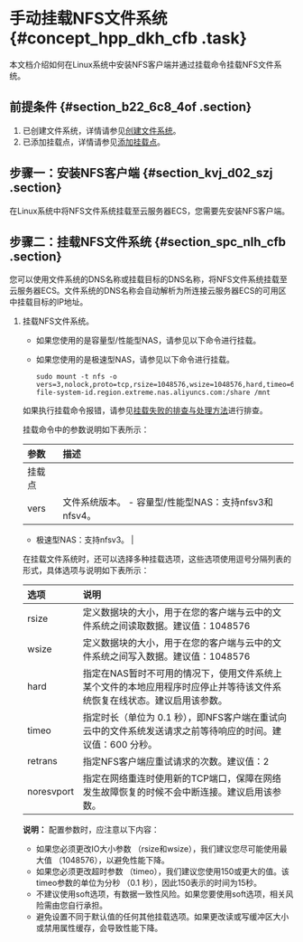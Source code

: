 # 手动挂载NFS文件系统 {#concept_hpp_dkh_cfb .task}

本文档介绍如何在Linux系统中安装NFS客户端并通过挂载命令挂载NFS文件系统。

## 前提条件 {#section_b22_6c8_4of .section}

1.  已创建文件系统，详情请参见[创建文件系统](cn.zh-CN/控制台用户指南/管理文件系统.md#section_5jo_0kj_jn5)。
2.  已添加挂载点，详情请参见[添加挂载点](cn.zh-CN/控制台用户指南/管理挂载点.md#section_6xi_a3u_zkq)。

## 步骤一：安装NFS客户端 {#section_kvj_d02_szj .section}

在Linux系统中将NFS文件系统挂载至云服务器ECS，您需要先安装NFS客户端。

## 步骤二：挂载NFS文件系统 {#section_spc_nlh_cfb .section}

您可以使用文件系统的DNS名称或挂载目标的DNS名称，将NFS文件系统挂载至云服务器ECS。文件系统的DNS名称会自动解析为所连接云服务器ECS的可用区中挂载目标的IP地址。

1.  挂载NFS文件系统。 

    -   如果您使用的是容量型/性能型NAS，请参见以下命令进行挂载。
    -   如果您使用的是极速型NAS，请参见以下命令进行挂载。

        ``` {#codeblock_esw_fnh_wih}
        sudo mount -t nfs -o vers=3,nolock,proto=tcp,rsize=1048576,wsize=1048576,hard,timeo=600,retrans=2,noresvport file-system-id.region.extreme.nas.aliyuncs.com:/share /mnt
        ```

    如果执行挂载命令报错，请参见[挂载失败的排查与处理方法](../cn.zh-CN/常见问题/挂载失败的排查与处理方法.md#)进行排查。

    挂载命令中的参数说明如下表所示：

    |参数|描述|
    |:-|:-|
    |挂载点| |
    |vers|文件系统版本。     -   容量型/性能型NAS：支持nfsv3和nfsv4。
    -   极速型NAS：支持nfsv3。
 |

    在挂载文件系统时，还可以选择多种挂载选项，这些选项使用逗号分隔列表的形式，具体选项与说明如下表所示：

    |选项|说明|
    |:-|:-|
    |rsize|定义数据块的大小，用于在您的客户端与云中的文件系统之间读取数据。建议值：1048576|
    |wsize|定义数据块的大小，用于在您的客户端与云中的文件系统之间写入数据。建议值：1048576|
    |hard|指定在NAS暂时不可用的情况下，使用文件系统上某个文件的本地应用程序时应停止并等待该文件系统恢复在线状态。建议启用该参数。|
    |timeo|指定时长（单位为 0.1 秒），即NFS客户端在重试向云中的文件系统发送请求之前等待响应的时间。建议值：600 分秒。|
    |retrans|指定NFS客户端应重试请求的次数。建议值：2|
    |noresvport|指定在网络重连时使用新的TCP端口，保障在网络发生故障恢复的时候不会中断连接。建议启用该参数。|

    **说明：** 配置参数时，应注意以下内容：

    -   如果您必须更改IO大小参数 （rsize和wsize），我们建议您尽可能使用最大值 （1048576），以避免性能下降。
    -   如果您必须更改超时参数 （timeo），我们建议您使用150或更大的值。该timeo参数的单位为分秒 （0.1 秒），因此150表示的时间为15秒。
    -   不建议使用soft选项，有数据一致性风险。如果您要使用soft选项，相关风险需由您自行承担。
    -   避免设置不同于默认值的任何其他挂载选项。如果更改读或写缓冲区大小或禁用属性缓存，会导致性能下降。

